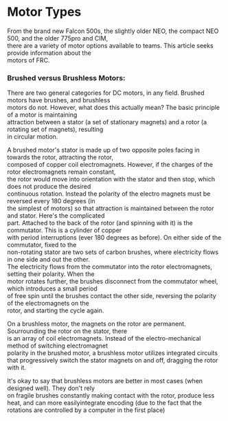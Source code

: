 # Motor Types

From the brand new Falcon 500s, the slightly older NEO, the compact NEO 500, and the older 775pro and CIM,   
there are a variety of motor options available to teams. This article seeks provide information about the  
 motors of FRC.

### Brushed versus Brushless Motors:

There are two general categories for DC motors, in any field. Brushed motors have brushes, and brushless  
motors do not. However, what does this actually mean? The basic principle of a motor is maintaining  
attraction between a stator (a set of stationary magnets) and a rotor (a rotating set of magnets), resulting  
in circular motion. 

A brushed motor's stator is made up of two opposite poles facing in towards the rotor, attracting the rotor,  
composed of copper coil electromagnets. However, if the charges of the rotor electromagnets remain constant,  
the rotor would move into orientation with the stator and then stop, which does not produce the desired  
continuous rotation. Instead the polarity of the electro magnets must be reversed every 180 degrees (in  
the simplest of motors) so that attraction is maintained between the rotor and stator. Here's the complicated  
part. Attached to the back of the rotor (and spinning with it) is the commutator. This is a cylinder of copper  
with period interruptions (ever 180 degrees as before). On either side of the commutator, fixed to the  
non-rotating stator are two sets of carbon brushes, where electricity flows in one side and out the other.  
The electricity flows from the commutator into the rotor electromagnets, setting their polarity. When the  
motor rotates further, the brushes disconnect from the commutator wheel, which introduces a small period  
of free spin until the brushes contact the other side, reversing the polarity of the electromagnets on the  
rotor, and starting the cycle again.

On a brushless motor, the magnets on the rotor are permanent. Sourrounding the rotor on the stator, there  
is an array of coil electromagnets. Instead of the electro-mechanical method of switching electromagnet  
polarity in the brushed motor, a brushless motor utilizes integrated circuits that progressively switch
the stator magnets on and off, dragging the rotor with it.

It's okay to say that brushless motors are better in most cases (when designed well). They don't rely  
on fragile brushes constantly making contact with the rotor, produce less heat, and can more easilyintegrate encoding (due to the fact that the rotations are controlled by a computer in the first place)